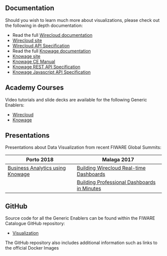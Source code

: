 <hr class="processing" style="display:none"/>

## Documentation

Should you wish to learn much more about visualizations, please check out the
following in depth documentation:

-   Read the full
    [Wirecloud documentation](http://wirecloud.readthedocs.org/en/latest/)
-   [Wirecloud site](https://conwet.fi.upm.es/wirecloud/)
-   [Wirecloud API Specification](http://docs.fiwareapplicationmashup.apiary.io)
-   Read the full
    [Knowage documentation](https://knowage.readthedocs.io/en/latest/)
-   [Knowage site](https://www.knowage-suite.com/)
-   [Knowage CE Manual](http://download.forge.ow2.org/knowage/Knowage_6.x_CE_Manual.pdf)
-   [Knowage REST API Specification](https://knowage.docs.apiary.io/)
-   [Knowage Javascript API Specification](https://knowage.readthedocs.io/en/latest/user/JS/README/index.html)

## Academy Courses

Video tutorials and slide decks are available for the following Generic
Enablers:

-   [Wirecloud](https://fiware-academy.readthedocs.io/en/latest/processing/wirecloud/)
-   [Knowage](https://fiware-academy.readthedocs.io/en/latest/processing/knowage/)

## Presentations

Presentations about Data Visualization from recent FIWARE Global Summits:

| Porto 2018                                                                                                                               | Malaga 2017                                                                                                                                                     |
| ---------------------------------------------------------------------------------------------------------------------------------------- | --------------------------------------------------------------------------------------------------------------------------------------------------------------- |
| [Business Analytics using Knowage](https://www.slideshare.net/FI-WARE/fiware-global-summit-business-intelligence-using-knowage-97030885) | [Building Wirecloud Real-time Dashboards](https://www.slideshare.net/FI-WARE/fiware-tech-summit-miguel-jimenez-building-realtime-dashboards-to-monitor-context) |
|                                                                                                                                          | [Building Professional Dashboards in Minutes](https://www.slideshare.net/FI-WARE/fiware-tech-summit-professional-dashboards-for-dummies)                        |

## GitHub

Source code for all the Generic Enablers can be found within the FIWARE
Catalogue GitHub repository:

-   [Visualization](https://github.com/Fiware/catalogue/tree/master/processing)

The GitHub repository also includes additional information such as links to the
official Docker Images
